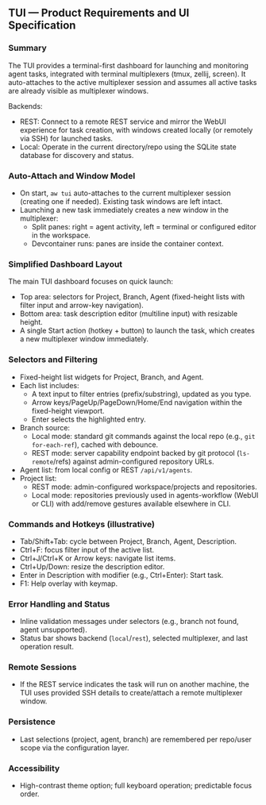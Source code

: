 ## TUI — Product Requirements and UI Specification

### Summary

The TUI provides a terminal-first dashboard for launching and monitoring agent tasks, integrated with terminal multiplexers (tmux, zellij, screen). It auto-attaches to the active multiplexer session and assumes all active tasks are already visible as multiplexer windows.

Backends:

- REST: Connect to a remote REST service and mirror the WebUI experience for task creation, with windows created locally (or remotely via SSH) for launched tasks.
- Local: Operate in the current directory/repo using the SQLite state database for discovery and status.

### Auto-Attach and Window Model

- On start, `aw tui` auto-attaches to the current multiplexer session (creating one if needed). Existing task windows are left intact.
- Launching a new task immediately creates a new window in the multiplexer:
  - Split panes: right = agent activity, left = terminal or configured editor in the workspace.
  - Devcontainer runs: panes are inside the container context.

### Simplified Dashboard Layout

The main TUI dashboard focuses on quick launch:

- Top area: selectors for Project, Branch, Agent (fixed-height lists with filter input and arrow-key navigation).
- Bottom area: task description editor (multiline input) with resizable height.
- A single Start action (hotkey + button) to launch the task, which creates a new multiplexer window immediately.

### Selectors and Filtering

- Fixed-height list widgets for Project, Branch, and Agent.
- Each list includes:
  - A text input to filter entries (prefix/substring), updated as you type.
  - Arrow keys/PageUp/PageDown/Home/End navigation within the fixed-height viewport.
  - Enter selects the highlighted entry.
- Branch source:
  - Local mode: standard git commands against the local repo (e.g., `git for-each-ref`), cached with debounce.
  - REST mode: server capability endpoint backed by git protocol (`ls-remote`/refs) against admin-configured repository URLs.
- Agent list: from local config or REST `/api/v1/agents`.
- Project list:
  - REST mode: admin-configured workspace/projects and repositories.
  - Local mode: repositories previously used in agents-workflow (WebUI or CLI) with add/remove gestures available elsewhere in CLI.

### Commands and Hotkeys (illustrative)

- Tab/Shift+Tab: cycle between Project, Branch, Agent, Description.
- Ctrl+F: focus filter input of the active list.
- Ctrl+J/Ctrl+K or Arrow keys: navigate list items.
- Ctrl+Up/Down: resize the description editor.
- Enter in Description with modifier (e.g., Ctrl+Enter): Start task.
- F1: Help overlay with keymap.

### Error Handling and Status

- Inline validation messages under selectors (e.g., branch not found, agent unsupported).
- Status bar shows backend (`local`/`rest`), selected multiplexer, and last operation result.

### Remote Sessions

- If the REST service indicates the task will run on another machine, the TUI uses provided SSH details to create/attach a remote multiplexer window.

### Persistence

- Last selections (project, agent, branch) are remembered per repo/user scope via the configuration layer.

### Accessibility

- High-contrast theme option; full keyboard operation; predictable focus order.

